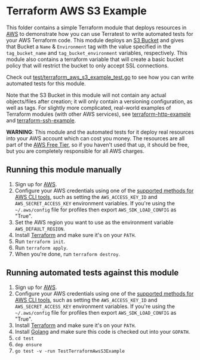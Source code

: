 # Terraform AWS S3 Example

This folder contains a simple Terraform module that deploys resources in [AWS](https://aws.amazon.com/) to demonstrate
how you can use Terratest to write automated tests for your AWS Terraform code. This module deploys an [S3
Bucket](https://aws.amazon.com/s3/) and gives that Bucket a `Name` & `Environment` tag with the value specified in the
`tag_bucket_name` and `tag_bucket_environment` variables, respectively.  This module also contains a terraform variable 
that will create a basic bucket policy that will restrict the bucket to only accept SSL connections.

Check out [test/terraform_aws_s3_example_test.go](https://github.com/terraform-modules-krish/terratest/blob/v0.28.7/test/terraform_aws_s3_example_test.go) to see how you can write
automated tests for this module.

Note that the S3 Bucket in this module will not contain any actual objects/files after creation; it will only contain a 
versioning configuration, as well as tags. For slightly more complicated, real-world examples of Terraform modules (with 
other AWS services), see [terraform-http-example](https://github.com/terraform-modules-krish/terratest/blob/v0.28.7/examples/terraform-http-example) and 
[terraform-ssh-example](https://github.com/terraform-modules-krish/terratest/blob/v0.28.7/examples/terraform-ssh-example).

**WARNING**: This module and the automated tests for it deploy real resources into your AWS account which can cost you
money. The resources are all part of the [AWS Free Tier](https://aws.amazon.com/free/), so if you haven't used that up,
it should be free, but you are completely responsible for all AWS charges.





## Running this module manually

1. Sign up for [AWS](https://aws.amazon.com/).
1. Configure your AWS credentials using one of the [supported methods for AWS CLI
   tools](https://docs.aws.amazon.com/cli/latest/userguide/cli-chap-getting-started.html), such as setting the
   `AWS_ACCESS_KEY_ID` and `AWS_SECRET_ACCESS_KEY` environment variables. If you're using the `~/.aws/config` file for profiles then export `AWS_SDK_LOAD_CONFIG` as "True".
1. Set the AWS region you want to use as the environment variable `AWS_DEFAULT_REGION`.
1. Install [Terraform](https://www.terraform.io/) and make sure it's on your `PATH`.
1. Run `terraform init`.
1. Run `terraform apply`.
1. When you're done, run `terraform destroy`.




## Running automated tests against this module

1. Sign up for [AWS](https://aws.amazon.com/).
1. Configure your AWS credentials using one of the [supported methods for AWS CLI
   tools](https://docs.aws.amazon.com/cli/latest/userguide/cli-chap-getting-started.html), such as setting the
   `AWS_ACCESS_KEY_ID` and `AWS_SECRET_ACCESS_KEY` environment variables. If you're using the `~/.aws/config` file for profiles then export `AWS_SDK_LOAD_CONFIG` as "True".
1. Install [Terraform](https://www.terraform.io/) and make sure it's on your `PATH`.
1. Install [Golang](https://golang.org/) and make sure this code is checked out into your `GOPATH`.
1. `cd test`
1. `dep ensure`
1. `go test -v -run TestTerraformAwsS3Example`
